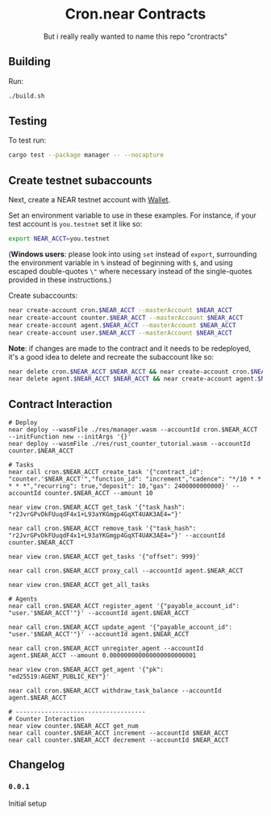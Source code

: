 <div align="center">
  <h1>
    Cron.near Contracts
  </h1>
  <p>
  But i really really wanted to name this repo "crontracts"
  </p>
</div>

## Building
Run:
```bash
./build.sh
```

## Testing
To test run:
```bash
cargo test --package manager -- --nocapture
```

## Create testnet subaccounts
Next, create a NEAR testnet account with [Wallet](https://wallet.testnet.near.org).

Set an environment variable to use in these examples. For instance, if your test account is `you.testnet` set it like so:

```bash
export NEAR_ACCT=you.testnet
```

(**Windows users**: please look into using `set` instead of `export`, surrounding the environment variable in `%` instead of beginning with `$`, and using escaped double-quotes `\"` where necessary instead of the single-quotes provided in these instructions.)

Create subaccounts:

```bash
near create-account cron.$NEAR_ACCT --masterAccount $NEAR_ACCT
near create-account counter.$NEAR_ACCT --masterAccount $NEAR_ACCT
near create-account agent.$NEAR_ACCT --masterAccount $NEAR_ACCT
near create-account user.$NEAR_ACCT --masterAccount $NEAR_ACCT
```

**Note**: if changes are made to the contract and it needs to be redeployed, it's a good idea to delete and recreate the subaccount like so:

```bash
near delete cron.$NEAR_ACCT $NEAR_ACCT && near create-account cron.$NEAR_ACCT --masterAccount $NEAR_ACCT
near delete agent.$NEAR_ACCT $NEAR_ACCT && near create-account agent.$NEAR_ACCT --masterAccount $NEAR_ACCT
```

## Contract Interaction

```
# Deploy
near deploy --wasmFile ./res/manager.wasm --accountId cron.$NEAR_ACCT --initFunction new --initArgs '{}'
near deploy --wasmFile ./res/rust_counter_tutorial.wasm --accountId counter.$NEAR_ACCT

# Tasks
near call cron.$NEAR_ACCT create_task '{"contract_id": "counter.'$NEAR_ACCT'","function_id": "increment","cadence": "*/10 * * * * *","recurring": true,"deposit": 10,"gas": 2400000000000}' --accountId counter.$NEAR_ACCT --amount 10

near view cron.$NEAR_ACCT get_task '{"task_hash": "r2JvrGPvDkFUuqdF4x1+L93aYKGmgp4GqXT4UAK3AE4="}'

near call cron.$NEAR_ACCT remove_task '{"task_hash": "r2JvrGPvDkFUuqdF4x1+L93aYKGmgp4GqXT4UAK3AE4="}' --accountId counter.$NEAR_ACCT

near view cron.$NEAR_ACCT get_tasks '{"offset": 999}'

near call cron.$NEAR_ACCT proxy_call --accountId agent.$NEAR_ACCT

near view cron.$NEAR_ACCT get_all_tasks

# Agents
near call cron.$NEAR_ACCT register_agent '{"payable_account_id": "user.'$NEAR_ACCT'"}' --accountId agent.$NEAR_ACCT

near call cron.$NEAR_ACCT update_agent '{"payable_account_id": "user.'$NEAR_ACCT'"}' --accountId agent.$NEAR_ACCT

near call cron.$NEAR_ACCT unregister_agent --accountId agent.$NEAR_ACCT --amount 0.000000000000000000000001

near view cron.$NEAR_ACCT get_agent '{"pk": "ed25519:AGENT_PUBLIC_KEY"}'

near call cron.$NEAR_ACCT withdraw_task_balance --accountId agent.$NEAR_ACCT

# ------------------------------------
# Counter Interaction
near view counter.$NEAR_ACCT get_num
near call counter.$NEAR_ACCT increment --accountId $NEAR_ACCT
near call counter.$NEAR_ACCT decrement --accountId $NEAR_ACCT
```

## Changelog

### `0.0.1`

Initial setup